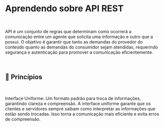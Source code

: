 # Aprendendo sobre API REST

<br>

API é um conjunto de regras que determinam como ocorrerá a comunicação entre um agente que solicita uma informação e outro que a possui. O objetivo é garantir que tanto as demandas do provedor do conteúdo quanto as demandas do consumidor sejam atendidas, requerindo segurança e autenticação para promover a comunicação eficientemente.

<br>

## :bookmark_tabs: Princípios

<br/>

Interface Uniforme: Um formato padrão para troca de informações, garantindo clareza e compreensão.
A interface uniforme garante que os clientes e servidores sempre saibam como interpretar as informações que estão sendo trocadas.
Isso torna a comunicação mais eficiente e evita erros de compreensão.
